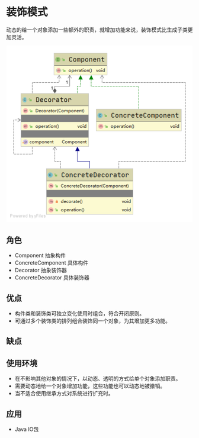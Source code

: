 # 装饰模式
动态的给一个对象添加一些额外的职责，就增加功能来说，装饰模式比生成子类更加灵活。

![uml][uml]

## 角色

- Component 抽象构件
- ConcreteComponent 具体构件
- Decorator 抽象装饰器
- ConcreteDecorator 具体装饰器

## 优点
- 构件类和装饰类可独立变化使用时组合，符合开闭原则。
- 可通过多个装饰类的排列组合装饰同一个对象，为其增加更多功能。

## 缺点

## 使用环境
- 在不影响其他对象的情况下，以动态、透明的方式给单个对象添加职责。
- 需要动态地给一个对象增加功能，这些功能也可以动态地被撤销。
- 当不适合使用继承方式对系统进行扩充时。

## 应用
- Java IO包


[uml]: https://github.com/fengbaoheng/design-pattern/blob/master/src/main/java/decorator/uml/uml.png